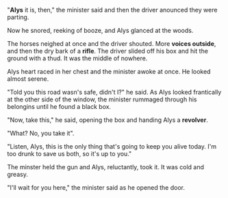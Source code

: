 "**Alys** it is, then," the minister said and then the driver anounced they were parting.

Now he snored, reeking of booze, and Alys glanced at the woods.

The horses neighed at once and the driver shouted. More **voices outside**, and then the dry bark of a **rifle**. The driver slided off his box and hit the ground with a thud. It was the middle of nowhere.

Alys heart raced in her chest and the minister awoke at once. He looked almost serene.

"Told you this road wasn's safe, didn't I?" he said. As Alys looked frantically at the other side of the window, the minister rummaged through his belongins until he found a black box.

"Now, take this," he said, opening the box and handing Alys a **revolver**.

"What? No, you take it".

"Listen, Alys, this is the only thing that's going to keep you alive today. I'm too drunk to save us both, so it's up to you."

The minster held the gun and Alys, reluctantly, took it. It was cold and greasy.

"I'll wait for you here," the minister said as he opened the door.
